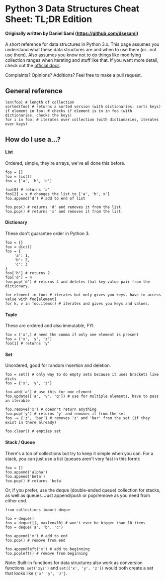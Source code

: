 # Python 3 Data Structures Cheat Sheet: TL;DR Edition
#### Originally written by Daniel Sami (https://github.com/dsesami)

A short reference for data structures in Python 3.x.
This page assumes you understand what these data structures are and when to use them
(or...not use them). Also assumes you know not to do things like modifying collection ranges
when iterating and stuff like that.
If you want more detail, check out the [official docs](https://www.python.org/doc/).

Complaints? Opinions? Additions? Feel free to make a pull request.

## General reference
```
len(foo) # length of collection
sorted(foo) # returns a sorted version (with dictionaries, sorts keys)
if element in foo: # checks if element is in in foo (with dictionaries, checks the keys)
for i in foo: # iterates over collection (with dictionaries, iterates over keys)
```

## How do I use a...?
#### List
Ordered, simple, they're arrays, we've all done this before.
```
foo = []
foo = list()
foo = ['a', 'b', 'c']

foo[0] # returns 'a'
foo[2] = x # changes the list to ['a', 'b', x']
foo.append('d') # add to end of list

foo.pop() # returns 'd' and removes it from the list.
foo.pop() # returns 'x' and removes it from the list.
```
#### Dictionary
These don't guarantee order in Python 3.
```
foo = {}
foo = dict()
foo = {
    'a': 1,
    'b': 2,
    'c': 3
}
foo['b'] # returns 2
foo['d'] = 4
foo.pop('d') # returns 4 and deletes that key-value pair from the dictionary. 

for element in foo: # iterates but only gives you keys. have to access value with foo[element]
for k, v in foo.items() # iterates and gives you keys and values.
```
#### Tuple
These are ordered and also immutable, FYI.
```
foo = ('x',) # need the comma if only one element is present
foo = ('x', 'y', 'z')
foo[1] # returns 'y'

```
#### Set
Unordered, good for random insertion and deletion.
```
foo = set() # only way to do empty sets because it uses brackets like dicts
foo = {'x', 'y', 'z'}

foo.add('a') # use this for one element
foo.update(['a', 'v', 'q']) # use for multiple elements, have to pass an iterable

foo.remove('x') # doesn't return anything
foo.pop('y') # returns 'y' and removes it from the set
foo -= {'z', 'bar'} # removes 'z' and 'bar' from the set (if they exist in there already)

foo.clear() # empties set
```
#### Stack / Queue
There's a ton of collections but try to keep it simple when you can.
For a stack, you can just use a list (queues aren't very fast in this form):
```
foo = []
foo.append('alpha')
foo.append('beta')
foo.pop() # returns 'beta'
```
Or, if you prefer, use the deque (double-ended queue) collection for stacks,
as well as queues. Just append/push or pop/remove as you need from either end.
```
from collections import deque

foo = deque()
foo = deque([], maxlen=10) # won't ever be bigger than 10 items
foo = deque('a', 'b', 'c')

foo.append('x') # add to end
foo.pop() # remove from end

foo.appendleft('x') # add to beginning
foo.popleft() # remove from beginning
```

Note: Built-in functions for data structures also work as conversion functions. 
`set('xyz')` and `set(['x', 'y', 'z'])` would both create a set
that looks like `{'x' 'y', 'z'}`.


